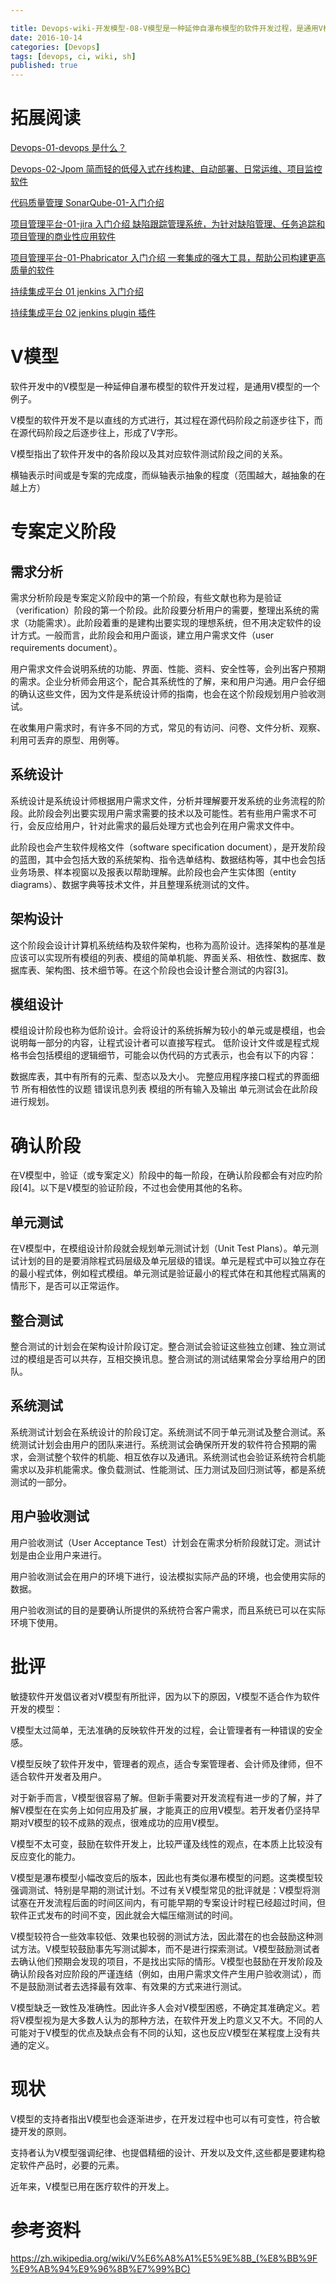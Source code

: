 ```yaml
---

title: Devops-wiki-开发模型-08-V模型是一种延伸自瀑布模型的软件开发过程，是通用V模型的一个例子
date: 2016-10-14
categories: [Devops]
tags: [devops, ci, wiki, sh]
published: true
---
```


# 拓展阅读

[Devops-01-devops 是什么？](https://houbb.github.io/2016/10/14/devops-01-overview)

[Devops-02-Jpom 简而轻的低侵入式在线构建、自动部署、日常运维、项目监控软件](https://houbb.github.io/2016/10/14/devops-02-jpom)

[代码质量管理 SonarQube-01-入门介绍](https://houbb.github.io/2016/10/14/devops-sonarqube-01-intro)

[项目管理平台-01-jira 入门介绍 缺陷跟踪管理系统，为针对缺陷管理、任务追踪和项目管理的商业性应用软件](https://houbb.github.io/2016/10/14/project-manage-jira-01-intro)

[项目管理平台-01-Phabricator 入门介绍 一套集成的强大工具，帮助公司构建更高质量的软件](https://houbb.github.io/2016/10/14/project-manage-phabricator-01-overview)

[持续集成平台 01 jenkins 入门介绍](https://houbb.github.io/2016/10/14/devops-jenkins-01-intro)

[持续集成平台 02 jenkins plugin 插件](https://houbb.github.io/2016/10/14/devops-jenkins-02-plugin)

# V模型

软件开发中的V模型是一种延伸自瀑布模型的软件开发过程，是通用V模型的一个例子。

V模型的软件开发不是以直线的方式进行，其过程在源代码阶段之前逐步往下，而在源代码阶段之后逐步往上，形成了V字形。

V模型指出了软件开发中的各阶段以及其对应软件测试阶段之间的关系。

横轴表示时间或是专案的完成度，而纵轴表示抽象的程度（范围越大，越抽象的在越上方）

# 专案定义阶段

## 需求分析

需求分析阶段是专案定义阶段中的第一个阶段，有些文献也称为是验证（verification）阶段的第一个阶段。此阶段要分析用户的需要，整理出系统的需求（功能需求）。此阶段着重的是建构出要实现的理想系统，但不用决定软件的设计方式。一般而言，此阶段会和用户面谈，建立用户需求文件（user requirements document）。

用户需求文件会说明系统的功能、界面、性能、资料、安全性等，会列出客户预期的需求。企业分析师会用这个，配合其系统性的了解，来和用户沟通。用户会仔细的确认这些文件，因为文件是系统设计师的指南，也会在这个阶段规划用户验收测试。

在收集用户需求时，有许多不同的方式，常见的有访问、问卷、文件分析、观察、利用可丢弃的原型、用例等。

## 系统设计

系统设计是系统设计师根据用户需求文件，分析并理解要开发系统的业务流程的阶段。此阶段会列出要实现用户需求需要的技术以及可能性。若有些用户需求不可行，会反应给用户，针对此需求的最后处理方式也会列在用户需求文件中。

此阶段也会产生软件规格文件（software specification document），是开发阶段的蓝图，其中会包括大致的系统架构、指令选单结构、数据结构等，其中也会包括业务场景、样本视窗以及报表以帮助理解。此阶段也会产生实体图（entity diagrams）、数据字典等技术文件，并且整理系统测试的文件。

## 架构设计

这个阶段会设计计算机系统结构及软件架构，也称为高阶设计。选择架构的基准是应该可以实现所有模组的列表、模组的简单机能、界面关系、相依性、数据库、数据库表、架构图、技术细节等。在这个阶段也会设计整合测试的内容[3]。

## 模组设计

模组设计阶段也称为低阶设计。会将设计的系统拆解为较小的单元或是模组，也会说明每一部分的内容，让程式设计者可以直接写程式。 低阶设计文件或是程式规格书会包括模组的逻辑细节，可能会以伪代码的方式表示，也会有以下的内容：

数据库表，其中有所有的元素、型态以及大小。
完整应用程序接口程式的界面细节
所有相依性的议题
错误讯息列表
模组的所有输入及输出
单元测试会在此阶段进行规划。

# 确认阶段

在V模型中，验证（或专案定义）阶段中的每一阶段，在确认阶段都会有对应旳阶段[4]。以下是V模型的验证阶段，不过也会使用其他的名称。

## 单元测试

在V模型中，在模组设计阶段就会规划单元测试计划（Unit Test Plans）。单元测试计划的目的是要消除程式码层级及单元层级的错误。单元是程式中可以独立存在的最小程式体，例如程式模组。单元测试是验证最小的程式体在和其他程式隔离的情形下，是否可以正常运作。

## 整合测试

整合测试的计划会在架构设计阶段订定。整合测试会验证这些独立创建、独立测试过的模组是否可以共存，互相交换讯息。整合测试的测试结果常会分享给用户的团队。

## 系统测试

系统测试计划会在系统设计的阶段订定。系统测试不同于单元测试及整合测试。系统测试计划会由用户的团队来进行。系统测试会确保所开发的软件符合预期的需求，会测试整个软件的机能、相互依存以及通讯。系统测试也会验证系统符合机能需求以及非机能需求。像负载测试、性能测试、压力测试及回归测试等，都是系统测试的一部分。

## 用户验收测试

用户验收测试（User Acceptance Test）计划会在需求分析阶段就订定。测试计划是由企业用户来进行。

用户验收测试会在用户的环境下进行，设法模拟实际产品的环境，也会使用实际的数据。

用户验收测试的目的是要确认所提供的系统符合客户需求，而且系统已可以在实际环境下使用。

# 批评

敏捷软件开发倡议者对V模型有所批评，因为以下的原因，V模型不适合作为软件开发的模型：

V模型太过简单，无法准确的反映软件开发的过程，会让管理者有一种错误的安全感。

V模型反映了软件开发中，管理者的观点，适合专案管理者、会计师及律师，但不适合软件开发者及用户。

对于新手而言，V模型很容易了解。但新手需要对开发流程有进一步的了解，并了解V模型在在实务上如何应用及扩展，才能真正的应用V模型。若开发者仍坚持早期对V模型的较不成熟的观点，很难成功的应用V模型。

V模型不太可变，鼓励在软件开发上，比较严谨及线性的观点，在本质上比较没有反应变化的能力。

V模型是瀑布模型小幅改变后的版本，因此也有类似瀑布模型的问题。这类模型较强调测试、特别是早期的测试计划。不过有关V模型常见的批评就是：V模型将测试塞在开发流程后面的时间区间内，有可能早期的专案设计时程已经超过时间，但软件正式发布的时间不变，因此就会大幅压缩测试的时间。

V模型较符合一些效率较低、效果也较弱的测试方法，因此潜在的也会鼓励这种测试方法。V模型较鼓励事先写测试脚本，而不是进行探索测试。V模型鼓励测试者去确认他们预期会发现的项目，不是找出实际的情形。V模型也鼓励在开发阶段及确认阶段各对应阶段的严谨连结（例如，由用户需求文件产生用户验收测试），而不是鼓励测试者去选择最有效率、有效果的方式来进行测试。

V模型缺乏一致性及准确性。因此许多人会对V模型困惑，不确定其准确定义。若将V模型视为是大多数人认为的那种方法，在软件开发上旳意义又不大。不同的人可能对于V模型的优点及缺点会有不同的认知，这也反应V模型在某程度上没有共通的定义。

# 现状

V模型的支持者指出V模型也会逐渐进步，在开发过程中也可以有可变性，符合敏捷开发的原则。

支持者认为V模型强调纪律、也提倡精细的设计、开发以及文件,这些都是要建构稳定软件产品时，必要的元素。

近年来，V模型已用在医疗软件的开发上。


# 参考资料

https://zh.wikipedia.org/wiki/V%E6%A8%A1%E5%9E%8B_(%E8%BB%9F%E9%AB%94%E9%96%8B%E7%99%BC)





